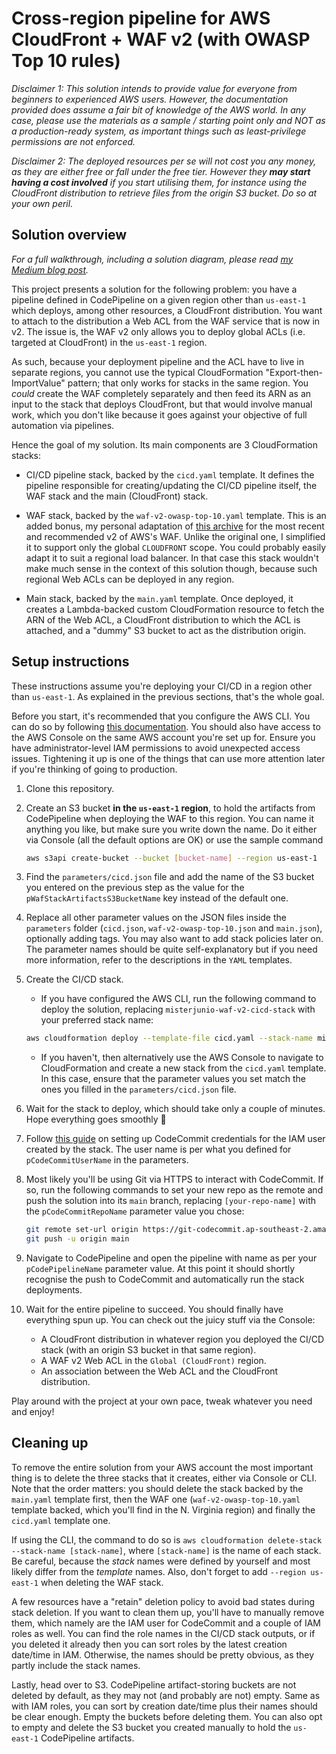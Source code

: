# Cross-region pipeline for AWS CloudFront + WAF v2 (with OWASP Top 10 rules)

*Disclaimer 1: This solution intends to provide value for everyone from beginners to experienced AWS users. However, the documentation provided does assume a fair bit of knowledge of the AWS world. In any case, please use the materials as a sample / starting point only and NOT as a production-ready system, as important things such as least-privilege permissions are not enforced.*

*Disclaimer 2: The deployed resources per se will not cost you any money, as they are either free or fall under the free tier. However they **may start having a cost involved** if you start utilising them, for instance using the CloudFront distribution to retrieve files from the origin S3 bucket. Do so at your own peril.*

## Solution overview

*For a full walkthrough, including a solution diagram, please read [my Medium blog post](https://medium.com/@misterjunio/aws-cross-region-codepipeline-for-cloudfront-waf-v2-2f9f943cc935).*

This project presents a solution for the following problem: you have a pipeline defined in CodePipeline on a given region other than `us-east-1` which deploys, among other resources, a CloudFront distribution. You want to attach to the distribution a Web ACL from the WAF service that is now in v2. The issue is, the WAF v2 only allows you to deploy global ACLs (i.e. targeted at CloudFront) in the `us-east-1` region.

As such, because your deployment pipeline and the ACL have to live in separate regions, you cannot use the typical CloudFormation "Export-then-ImportValue" pattern; that only works for stacks in the same region. You *could* create the WAF completely separately and then feed its ARN as an input to the stack that deploys CloudFront, but that would involve manual work, which you don't like because it goes against your objective of full automation via pipelines.

Hence the goal of my solution. Its main components are 3 CloudFormation stacks:

- CI/CD pipeline stack, backed by the `cicd.yaml` template. It defines the pipeline responsible for creating/updating the CI/CD pipeline itself, the WAF stack and the main (CloudFront) stack.

- WAF stack, backed by the `waf-v2-owasp-top-10.yaml` template. This is an added bonus, my personal adaptation of [this archive](https://github.com/amazon-archives/aws-waf-sample/tree/master/waf-owasp-top-10) for the most recent and recommended v2 of AWS's WAF. Unlike the original one, I simplified it to support only the global `CLOUDFRONT` scope. You could probably easily adapt it to suit a regional load balancer. In that case this stack wouldn't make much sense in the context of this solution though, because such regional Web ACLs can be deployed in any region.

- Main stack, backed by the `main.yaml` template. Once deployed, it creates a Lambda-backed custom CloudFormation resource to fetch the ARN of the Web ACL, a CloudFront distribution to which the ACL is attached, and a "dummy" S3 bucket to act as the distribution origin.

## Setup instructions

These instructions assume you're deploying your CI/CD in a region other than `us-east-1`. As explained in the previous sections, that's the whole goal.

Before you start, it's recommended that you configure the AWS CLI. You can do so by following [this documentation](https://docs.aws.amazon.com/cli/latest/userguide/cli-chap-configure.html). You should also have access to the AWS Console on the same AWS account you're set up for. Ensure you have administrator-level IAM permissions to avoid unexpected access issues. Tightening it up is one of the things that can use more attention later if you're thinking of going to production.

1. Clone this repository.

1. Create an S3 bucket **in the `us-east-1` region**, to hold the artifacts from CodePipeline when deploying the WAF to this region. You can name it anything you like, but make sure you write down the name. Do it either via Console (all the default options are OK) or use the sample command

    ``` sh
    aws s3api create-bucket --bucket [bucket-name] --region us-east-1
    ```

1. Find the `parameters/cicd.json` file and add the name of the S3 bucket you entered on the previous step as the value for the `pWafStackArtifactsS3BucketName` key instead of the default one.

1. Replace all other parameter values on the JSON files inside the `parameters` folder (`cicd.json`, `waf-v2-owasp-top-10.json` and `main.json`), optionally adding tags. You may also want to add stack policies later on. The parameter names should be quite self-explanatory but if you need more information, refer to the descriptions in the `YAML` templates.

1. Create the CI/CD stack.

    - If you have configured the AWS CLI, run the following command to deploy the solution, replacing `misterjunio-waf-v2-cicd-stack` with your preferred stack name:

    ``` sh
    aws cloudformation deploy --template-file cicd.yaml --stack-name misterjunio-waf-v2-cicd-stack --parameter-overrides file://parameters/cicd.json --capabilities CAPABILITY_NAMED_IAM
    ```

    - If you haven't, then alternatively use the AWS Console to navigate to CloudFormation and create a new stack from the `cicd.yaml` template. In this case, ensure that the parameter values you set match the ones you filled in the `parameters/cicd.json` file.

1. Wait for the stack to deploy, which should take only a couple of minutes. Hope everything goes smoothly :crossed_fingers:

1. Follow [this guide](https://docs.aws.amazon.com/codecommit/latest/userguide/setting-up-gc.html) on setting up CodeCommit credentials for the IAM user created by the stack. The user name is per what you defined for `pCodeCommitUserName` in the parameters.

1. Most likely you'll be using Git via HTTPS to interact with CodeCommit. If so, run the following commands to set your new repo as the remote and push the solution into its `main` branch, replacing `[your-repo-name]` with the `pCodeCommitRepoName` parameter value you chose:

    ``` sh
    git remote set-url origin https://git-codecommit.ap-southeast-2.amazonaws.com/v1/repos/[your-repo-name]
    git push -u origin main
    ```

1. Navigate to CodePipeline and open the pipeline with name as per your `pCodePipelineName` parameter value. At this point it should shortly recognise the push to CodeCommit and automatically run the stack deployments.

1. Wait for the entire pipeline to succeed. You should finally have everything spun up. You can check out the juicy stuff via the Console:

    - A CloudFront distribution in whatever region you deployed the CI/CD stack (with an origin S3 bucket in that same region).
    - A WAF v2 Web ACL in the `Global (CloudFront)` region.
    - An association between the Web ACL and the CloudFront distribution.

Play around with the project at your own pace, tweak whatever you need and enjoy!

## Cleaning up

To remove the entire solution from your AWS account the most important thing is to delete the three stacks that it creates, either via Console or CLI. Note that the order matters: you should delete the stack backed by the `main.yaml` template first, then the WAF one (`waf-v2-owasp-top-10.yaml` template backed, which you'll find in the N. Virginia region) and finally the `cicd.yaml` template one.

If using the CLI, the command to do so is `aws cloudformation delete-stack --stack-name [stack-name]`, where `[stack-name]` is the name of each stack. Be careful, because the *stack* names were defined by yourself and most likely differ from the *template* names. Also, don't forget to add `--region us-east-1` when deleting the WAF stack.

A few resources have a "retain" deletion policy to avoid bad states during stack deletion. If you want to clean them up, you'll have to manually remove them, which namely are the IAM user for CodeCommit and a couple of IAM roles as well. You can find the role names in the CI/CD stack outputs, or if you deleted it already then you can sort roles by the latest creation date/time in IAM. Otherwise, the names should be pretty obvious, as they partly include the stack names.

Lastly, head over to S3. CodePipeline artifact-storing buckets are not deleted by default, as they may not (and probably are not) empty. Same as with IAM roles, you can sort by creation date/time plus their names should be clear enough. Empty the buckets before deleting them. You can also opt to empty and delete the S3 bucket you created manually to hold the `us-east-1` CodePipeline artifacts.
